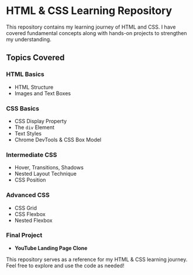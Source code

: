 # HTML & CSS Learning Repository

This repository contains my learning journey of HTML and CSS. I have covered fundamental concepts along with hands-on projects to strengthen my understanding.

## Topics Covered

### HTML Basics

-  HTML Structure
-  Images and Text Boxes

### CSS Basics

-  CSS Display Property
-  The `div` Element
-  Text Styles
-  Chrome DevTools & CSS Box Model

### Intermediate CSS

-  Hover, Transitions, Shadows
-  Nested Layout Technique
-  CSS Position

### Advanced CSS

-  CSS Grid
-  CSS Flexbox
-  Nested Flexbox

### Final Project

-  **YouTube Landing Page Clone**

This repository serves as a reference for my HTML & CSS learning journey. Feel free to explore and use the code as needed!
